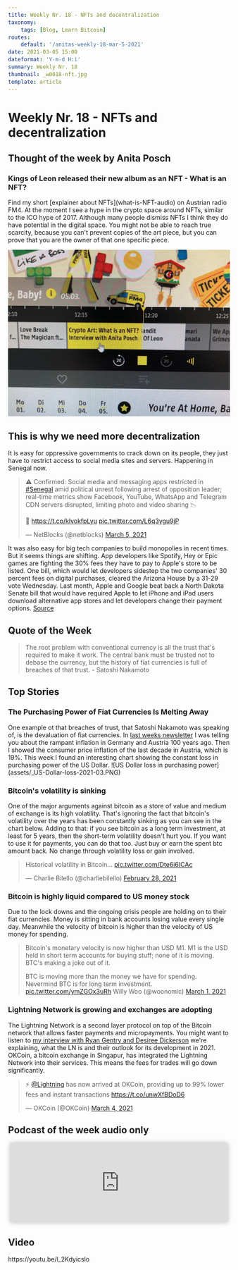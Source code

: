 ```yaml
---
title: Weekly Nr. 18 - NFTs and decentralization
taxonomy:
    tags: [Blog, Learn Bitcoin]
routes:
    default: '/anitas-weekly-18-mar-5-2021'
date: 2021-03-05 15:00
dateformat: 'Y-m-d H:i'
summary: Weekly Nr. 18
thumbnail: _w0018-nft.jpg
template: article
---
```


# Weekly Nr. 18 - NFTs and decentralization

<h2>Thought of the week by Anita Posch</h2>

<h3>Kings of Leon released their new album as an NFT - What is an NFT?</h3>
Find my short [explainer about NFTs](what-is-NFT-audio) on Austrian radio FM4. At the moment I see a hype in the crypto space around NFTs, similar to the ICO hype of 2017. Although many people dismiss NFTs I think they do have potential in the digital space. You might not be able to reach true scarcity, because you can't prevent copies of the art piece, but you can prove that you are the owner of that one specific piece.

![Anita Posch about NFTs on FM4 radio](_w0018-nft.jpg)

<h2>This is why we need more decentralization</h2>
It is easy for oppressive governments to crack down on its people, they just have to restrict access to social media sites and servers. Happening in Senegal now.
<blockquote class="twitter-tweet">
<p dir="ltr" lang="en">⚠️ Confirmed: Social media and messaging apps restricted in <a href="https://twitter.com/hashtag/Senegal?src=hash&amp;ref_src=twsrc%5Etfw">#Senegal</a> amid political unrest following arrest of opposition leader; real-time metrics show Facebook, YouTube, WhatsApp and Telegram CDN servers disrupted, limiting photo and video sharing 📉</p>
📰 <a href="https://t.co/klvokfpLyu">https://t.co/klvokfpLyu</a> <a href="https://t.co/L6q3ygu9jP">pic.twitter.com/L6q3ygu9jP</a>

— NetBlocks (@netblocks) <a href="https://twitter.com/netblocks/status/1367644916059357189?ref_src=twsrc%5Etfw">March 5, 2021</a></blockquote>
<script async src="https://platform.twitter.com/widgets.js" charset="utf-8"></script>

It was also easy for big tech companies to build monopolies in recent times. But it seems things are shifting. App developers like Spotify, Hey or Epic games are fighting the 30% fees they have to pay to Apple's store to be listed. One bill, which would let developers sidestep the two companies' 30 percent fees on digital purchases, cleared the Arizona House by a 31-29 vote Wednesday. Last month, Apple and Google beat back a North Dakota Senate bill that would have required Apple to let iPhone and iPad users download alternative app stores and let developers change their payment options. <a href="https://www.politico.com/news/2021/03/03/apple-google-app-store-fights-move-to-the-states-473388" target="_blank" rel="noopener">Source</a>


<h2>Quote of the Week</h2>
<blockquote>The root problem with conventional currency is all the trust that's required to make it work. The central bank must be trusted not to debase the currency, but the history of fiat currencies is full of breaches of that trust. - Satoshi Nakamoto</blockquote>

<h2>Top Stories</h2>
<h3>The Purchasing Power of Fiat Currencies Is Melting Away</h3>
One example ot that breaches of trust, that Satoshi Nakamoto was speaking of, is the devaluation of fiat currencies. In <a href="https://anitaposch.com/anitas-weekly-17-26-feb-2021/">last weeks newsletter</a> I was telling you about the rampant inflation in Germany and Austria 100 years ago. Then I showed the consumer price inflation of the last decade in Austria, which is 19%. This week I found an interesting chart showing the constant loss in purchasing power of the US Dollar.
![US Dollar loss in purchasing power](assets/_US-Dollar-loss-2021-03.PNG)
<h3>Bitcoin's volatility is sinking</h3>
One of the major arguments against bitcoin as a store of value and medium of exchange is its high volatility. That's ignoring the fact that bitcoin's volatility over the years has been constantly sinking as you can see in the chart below. Adding to that: if you see bitcoin as a long term investment, at least for 5 years, then the short-term volatility doesn't hurt you. If you want to use it for payments, you can do that too. Just buy or earn the spent btc amount back. No change through volatility loss or gain involved.
<div class="white-box">
<blockquote class="twitter-tweet">
<p dir="ltr" lang="en">Historical volatility in Bitcoin... <a href="https://t.co/Dte6i6ICAc">pic.twitter.com/Dte6i6ICAc</a></p>
— Charlie Bilello (@charliebilello) <a href="https://twitter.com/charliebilello/status/1366108195333300231?ref_src=twsrc%5Etfw">February 28, 2021</a></blockquote>
<script async src="https://platform.twitter.com/widgets.js" charset="utf-8"></script>
</div>
<h3>Bitcoin is highly liquid compared to US money stock</h3>
Due to the lock downs and the ongoing crisis people are holding on to their fiat currencies. Money is sitting in bank accounts losing value every single day. Meanwhile the velocity of bitcoin is higher than the velocity of US money for spending.
<div class="white-box">
<blockquote class="twitter-tweet">
<p dir="ltr" lang="en">Bitcoin's monetary velocity is now higher than USD M1. M1 is the USD held in short term accounts for buying stuff; none of it is moving. BTC's making a joke out of it.</p>
BTC is moving more than the money we have for spending. Nevermind BTC is for long term investment. <a href="https://t.co/ymZGOx3uRh">pic.twitter.com/ymZGOx3uRh</a>
Willy Woo (@woonomic) <a href="https://twitter.com/woonomic/status/1366285485132247047?ref_src=twsrc%5Etfw">March 1, 2021</a></blockquote>
<script async src="https://platform.twitter.com/widgets.js" charset="utf-8"></script>
</div>
<h3>Lightning Network is growing and exchanges are adopting</h3>
The Lightning Network is a second layer protocol on top of the Bitcoin network that allows faster payments and micropayments. You might want to listen to <a href="https://bitcoinundco.com/en/lightning-labs/" target="_blank" rel="noopener">my interview with Ryan Gentry and Desiree Dickerson</a> we're explaining, what the LN is and their outlook for its development in 2021. OKCoin, a bitcoin exchange in Singapur, has integrated the Lightning Network into their services. This means the fees for trades will go down significantly.
<div class="white-box">
<blockquote class="twitter-tweet">
<p dir="ltr" lang="en">⚡ <a href="https://twitter.com/lightning?ref_src=twsrc%5Etfw">@Lightning</a> has now arrived at OKCoin, providing up to 99% lower fees and instant transactions <a href="https://t.co/unwXfBDoD6">https://t.co/unwXfBDoD6</a></p>
— OKCoin (@OKCoin) <a href="https://twitter.com/OKCoin/status/1367508435789443076?ref_src=twsrc%5Etfw">March 4, 2021</a></blockquote>
<script async src="https://platform.twitter.com/widgets.js" charset="utf-8"></script>
</div>

<h2>Podcast of the week audio only</h2>
<iframe src="https://www.vodio.fr/frameplay.php?idref=25669&urlref=1" style="border: 0px none; box-shadow: rgba(0, 0, 0, 0.28) 0px 0px 10px; width: calc(100% - 10px); height: 180px; margin-left: 5px; padding: 0;" scrolling="no"></iframe>

<h2>Video</h2>
https://youtu.be/l_2Kdyicslo

